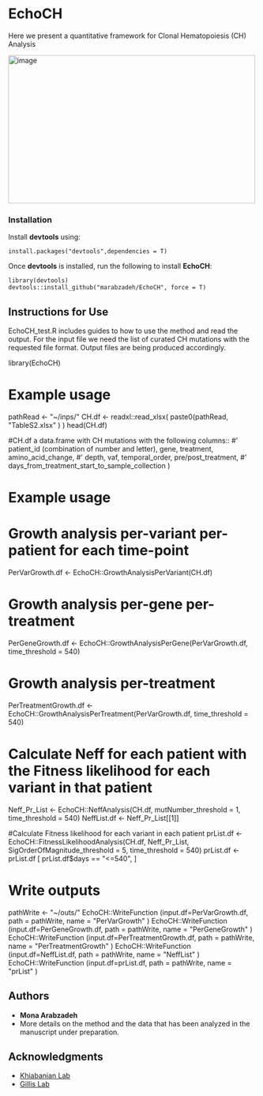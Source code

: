 # EchoCH 
Here we present a quantitative framework for Clonal Hematopoiesis (CH) Analysis 

<img width="500" height="300" alt="image" src="https://github.com/user-attachments/assets/e603bc7e-538e-4f4f-b17b-ed74d2658164" />


### Installation

Install **devtools** using:
```
install.packages("devtools",dependencies = T)
```
Once **devtools** is installed, run the following to install **EchoCH**:
```
library(devtools)
devtools::install_github("marabzadeh/EchoCH", force = T)
```
## Instructions for Use

EchoCH_test.R includes guides to how to use the method and read the output. 
For the input file we need the list of curated CH mutations with the requested file format. 
Output files are being produced accordingly. 

library(EchoCH)

# Example usage
pathRead <- "~/inps/"
CH.df <- readxl::read_xlsx( paste0(pathRead, "TableS2.xlsx" ) )
head(CH.df)

#CH.df a data.frame with CH mutations with the following columns::
#'                                              patient_id (combination of number and letter), gene, treatment, amino_acid_change,
#'                                              depth, vaf, temporal_order, pre/post_treatment,
#'                                             days_from_treatment_start_to_sample_collection )


# Example usage

# Growth analysis per-variant per-patient for each time-point
PerVarGrowth.df <- EchoCH::GrowthAnalysisPerVariant(CH.df)

# Growth analysis per-gene per-treatment
PerGeneGrowth.df <- EchoCH::GrowthAnalysisPerGene(PerVarGrowth.df, time_threshold = 540)

# Growth analysis per-treatment
PerTreatmentGrowth.df <- EchoCH::GrowthAnalysisPerTreatment(PerVarGrowth.df, time_threshold = 540)


# Calculate Neff for each patient with the Fitness likelihood for each variant in that patient
Neff_Pr_List <- EchoCH::NeffAnalysis(CH.df, mutNumber_threshold = 1, time_threshold = 540)
NeffList.df <- Neff_Pr_List[[1]]

#Calculate Fitness likelihood for each variant in each patient
prList.df <- EchoCH::FitnessLikelihoodAnalysis(CH.df, Neff_Pr_List, SigOrderOfMagnitude_threshold = 5, time_threshold = 540)
prList.df <- prList.df [ prList.df$days == "<=540", ]


# Write outputs
pathWrite <- "~/outs/"
EchoCH::WriteFunction (input.df=PerVarGrowth.df, path = pathWrite, name = "PerVarGrowth" )
EchoCH::WriteFunction (input.df=PerGeneGrowth.df, path = pathWrite, name = "PerGeneGrowth" )
EchoCH::WriteFunction (input.df=PerTreatmentGrowth.df, path = pathWrite, name = "PerTreatmentGrowth" )
EchoCH::WriteFunction (input.df=NeffList.df, path = pathWrite, name = "NeffList" )
EchoCH::WriteFunction (input.df=prList.df, path = pathWrite, name = "prList" )

## Authors
* **Mona Arabzadeh**
* More details on the method and the data that has been analyzed in the manuscript under preparation. 

## Acknowledgments
* [Khiabanian Lab](https://khiabanian-lab.org)
* [Gillis Lab](https://www.moffitt.org/research-science/researchers/nancy-gillis-johnson/)
